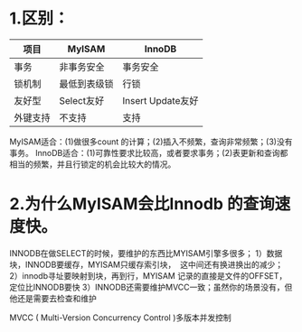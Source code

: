 # 1.区别：


| 项目     | MyISAM       | InnoDB            |
| -------- | ------------ | ----------------- |
| 事务     | 非事务安全   | 事务安全          |
| 锁机制   | 最低到表级锁 | 行锁              |
| 友好型   | Select友好   | Insert Update友好 |
| 外键支持 | 不支持       | 支持                  |

MyISAM适合：(1)做很多count 的计算；(2)插入不频繁，查询非常频繁；(3)没有事务。
InnoDB适合：(1)可靠性要求比较高，或者要求事务；(2)表更新和查询都相当的频繁，并且行锁定的机会比较大的情况。
# 2.为什么MyISAM会比Innodb 的查询速度快。

INNODB在做SELECT的时候，要维护的东西比MYISAM引擎多很多； 1）数据块，INNODB要缓存，MYISAM只缓存索引块，  这中间还有换进换出的减少；  2）innodb寻址要映射到块，再到行，MYISAM 记录的直接是文件的OFFSET，定位比INNODB要快 3）INNODB还需要维护MVCC一致；虽然你的场景没有，但他还是需要去检查和维护

MVCC ( Multi-Version Concurrency Control )多版本并发控制 

